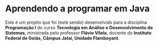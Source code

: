# Aprendendo a programar em Java

Este é um projeto que foi (está sendo) desenvolvido para a disciplina **Programação I** do curso **Tecnologia em Análise e Desenvolvimento de Sistemas**, ministrada pelo professor **Flávio Vilela**, docente do **Instituto Federal de Goiás, Câmpus Jataí, Unidade Flamboyant**.
